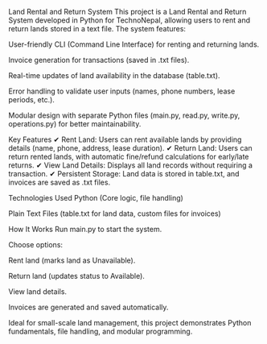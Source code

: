 Land Rental and Return System
This project is a Land Rental and Return System developed in Python for TechnoNepal, allowing users to rent and return lands stored in a text file. The system features:

User-friendly CLI (Command Line Interface) for renting and returning lands.

Invoice generation for transactions (saved in .txt files).

Real-time updates of land availability in the database (table.txt).

Error handling to validate user inputs (names, phone numbers, lease periods, etc.).

Modular design with separate Python files (main.py, read.py, write.py, operations.py) for better maintainability.

Key Features
✔ Rent Land: Users can rent available lands by providing details (name, phone, address, lease duration).
✔ Return Land: Users can return rented lands, with automatic fine/refund calculations for early/late returns.
✔ View Land Details: Displays all land records without requiring a transaction.
✔ Persistent Storage: Land data is stored in table.txt, and invoices are saved as .txt files.

Technologies Used
Python (Core logic, file handling)

Plain Text Files (table.txt for land data, custom files for invoices)

How It Works
Run main.py to start the system.

Choose options:

Rent land (marks land as Unavailable).

Return land (updates status to Available).

View land details.

Invoices are generated and saved automatically.

Ideal for small-scale land management, this project demonstrates Python fundamentals, file handling, and modular programming.
